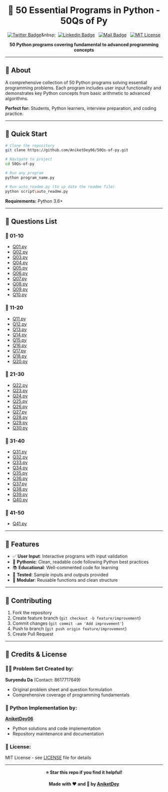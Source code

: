 <div align="center">

# 🐍 50 Essential Programs in Python - 50Qs of Py
</div>

<div align="center">



[![Twitter Badge](https://img.shields.io/badge/-@AniketDey_-1ca0f1?style=social&labelColor=red&logo=x&logoColor=black&link=https://twitter.com/devwithjay)](https://twitter.com/AniketDey_)&nbsp;&nbsp;
[![Linkedin Badge](https://img.shields.io/badge/@AniketDey-0e76a8)](https://www.linkedin.com/in/aniket-dey-/)&nbsp;&nbsp;
[![Mail Badge](https://img.shields.io/badge/-meaniketdey@gamil.com-c0392b?style=flat&labelColor=c0392b&logo=gmail&logoColor=pink)](mailto:meaniketdey@gamil.com)&nbsp;&nbsp;
[![MIT License](https://img.shields.io/badge/License-MIT-green.svg)](https://choosealicense.com/licenses/mit/)


**50 Python programs covering fundamental to advanced programming concepts**

</div>

---

## 📖 About

A comprehensive collection of 50 Python programs solving essential programming problems. Each program includes user input functionality and demonstrates key Python concepts from basic arithmetic to advanced algorithms.

**Perfect for:** Students, Python learners, interview preparation, and coding practice.

---

## 🚀 Quick Start

```bash
# Clone the repository
git clone https://github.com/AniketDey06/50Qs-of-py.git

# Navigate to project
cd 50Qs-of-py

# Run any program
python program_name.py

# Run auto_readme.py (to up date the readme file)
python script\auto_readme.py

```

**Requirements:** Python 3.6+

---

## 🐍 Questions List

### 📁 01-10
- [Q01.py](01-10/Q01.py)
- [Q02.py](01-10/Q02.py)
- [Q03.py](01-10/Q03.py)
- [Q04.py](01-10/Q04.py)
- [Q05.py](01-10/Q05.py)
- [Q06.py](01-10/Q06.py)
- [Q07.py](01-10/Q07.py)
- [Q08.py](01-10/Q08.py)
- [Q09.py](01-10/Q09.py)
- [Q10.py](01-10/Q10.py)

### 📁 11-20
- [Q11.py](11-20/Q11.py)
- [Q12.py](11-20/Q12.py)
- [Q13.py](11-20/Q13.py)
- [Q14.py](11-20/Q14.py)
- [Q15.py](11-20/Q15.py)
- [Q16.py](11-20/Q16.py)
- [Q17.py](11-20/Q17.py)
- [Q18.py](11-20/Q18.py)
- [Q20.py](11-20/Q20.py)

### 📁 21-30
- [Q22.py](21-30/Q22.py)
- [Q23.py](21-30/Q23.py)
- [Q24.py](21-30/Q24.py)
- [Q25.py](21-30/Q25.py)
- [Q26.py](21-30/Q26.py)
- [Q27.py](21-30/Q27.py)
- [Q28.py](21-30/Q28.py)
- [Q29.py](21-30/Q29.py)
- [Q30.py](21-30/Q30.py)

### 📁 31-40
- [Q31.py](31-40/Q31.py)
- [Q32.py](31-40/Q32.py)
- [Q33.py](31-40/Q33.py)
- [Q34.py](31-40/Q34.py)
- [Q35.py](31-40/Q35.py)
- [Q36.py](31-40/Q36.py)
- [Q37.py](31-40/Q37.py)
- [Q38.py](31-40/Q38.py)
- [Q39.py](31-40/Q39.py)
- [Q40.py](31-40/Q40.py)

### 📁 41-50
- [Q41.py](41-50/Q41.py)

---

## 🌟 Features

- ✅ **User Input**: Interactive programs with input validation
- 🐍 **Pythonic**: Clean, readable code following Python best practices
- 📚 **Educational**: Well-commented code for learning
- 🧪 **Tested**: Sample inputs and outputs provided
- 🔄 **Modular**: Reusable functions and clean structure

---

## 🤝 Contributing

1. Fork the repository
2. Create feature branch (`git checkout -b feature/improvement`)
3. Commit changes (`git commit -am 'Add improvement'`)
4. Push to branch (`git push origin feature/improvement`)
5. Create Pull Request

---

## 📝 Credits & License

### 👨‍💻 **Problem Set Created by:**
**Suryendu Da** (Contact: 8617717649)
- Original problem sheet and question formulation
- Comprehensive coverage of programming fundamentals

### 🐍 **Python Implementation by:**
**[AniketDey06](https://github.com/AniketDey06)**
- Python solutions and code implementation
- Repository maintenance and documentation

### 📄 **License:**
MIT License - see [LICENSE](LICENSE) file for details

---

<div align="center">

**⭐ Star this repo if you find it helpful!**

**Made with ❤️ and 🐍 by [AniketDey](https://aniketdey.vercel.app)**

</div>
